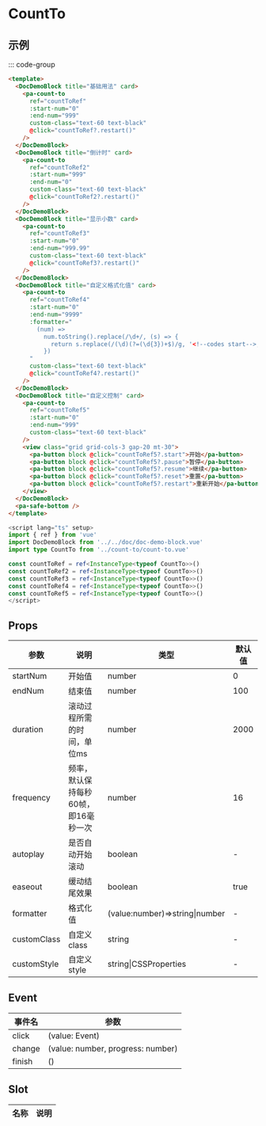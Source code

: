 # CountTo

## 示例

<!--codes start-->

::: code-group

```html [template]
<template>
  <DocDemoBlock title="基础用法" card>
    <pa-count-to
      ref="countToRef"
      :start-num="0"
      :end-num="999"
      custom-class="text-60 text-black"
      @click="countToRef?.restart()"
    />
  </DocDemoBlock>
  <DocDemoBlock title="倒计时" card>
    <pa-count-to
      ref="countToRef2"
      :start-num="999"
      :end-num="0"
      custom-class="text-60 text-black"
      @click="countToRef2?.restart()"
    />
  </DocDemoBlock>
  <DocDemoBlock title="显示小数" card>
    <pa-count-to
      ref="countToRef3"
      :start-num="0"
      :end-num="999.99"
      custom-class="text-60 text-black"
      @click="countToRef3?.restart()"
    />
  </DocDemoBlock>
  <DocDemoBlock title="自定义格式化值" card>
    <pa-count-to
      ref="countToRef4"
      :start-num="0"
      :end-num="9999"
      :formatter="
        (num) =>
          num.toString().replace(/\d+/, (s) => {
            return s.replace(/(\d)(?=(\d{3})+$)/g, '<!--codes start-->,')
          })
      "
      custom-class="text-60 text-black"
      @click="countToRef4?.restart()"
    />
  </DocDemoBlock>
  <DocDemoBlock title="自定义控制" card>
    <pa-count-to
      ref="countToRef5"
      :start-num="0"
      :end-num="999"
      custom-class="text-60 text-black"
    />
    <view class="grid grid-cols-3 gap-20 mt-30">
      <pa-button block @click="countToRef5?.start">开始</pa-button>
      <pa-button block @click="countToRef5?.pause">暂停</pa-button>
      <pa-button block @click="countToRef5?.resume">继续</pa-button>
      <pa-button block @click="countToRef5?.reset">重置</pa-button>
      <pa-button block @click="countToRef5?.restart">重新开始</pa-button>
    </view>
  </DocDemoBlock>
  <pa-safe-bottom />
</template>
```
```ts [script]
<script lang="ts" setup>
import { ref } from 'vue'
import DocDemoBlock from '../../doc/doc-demo-block.vue'
import type CountTo from '../count-to/count-to.vue'

const countToRef = ref<InstanceType<typeof CountTo>>()
const countToRef2 = ref<InstanceType<typeof CountTo>>()
const countToRef3 = ref<InstanceType<typeof CountTo>>()
const countToRef4 = ref<InstanceType<typeof CountTo>>()
const countToRef5 = ref<InstanceType<typeof CountTo>>()
</script>
```

<!--codes end-->

## Props

<!--props start-->

| 参数 | 说明 | 类型 | 默认值 |
| --- | ----- | --- | --- |
| startNum | 开始值 | number |  0 |
| endNum | 结束值 | number |  100 |
| duration | 滚动过程所需的时间，单位ms | number |  2000 |
| frequency | 频率，默认保持每秒60帧，即16毫秒一次 | number |  16 |
| autoplay | 是否自动开始滚动 | boolean | - |
| easeout | 缓动结尾效果 | boolean |  true |
| formatter | 格式化值 | (value:number)=\>string\|number | - |
| customClass | 自定义class | string | - |
| customStyle | 自定义style | string\|CSSProperties | - |

<!--props end-->

## Event

<!--event start-->

| 事件名 | 参数 |
| --- | --- |
| click | (value: Event)  |
| change | (value: number, progress: number)  |
| finish | ()  |

<!--event end-->

## Slot

<!--slot start-->

| 名称 | 说明 |
| --- | --- |


<!--slot end-->


